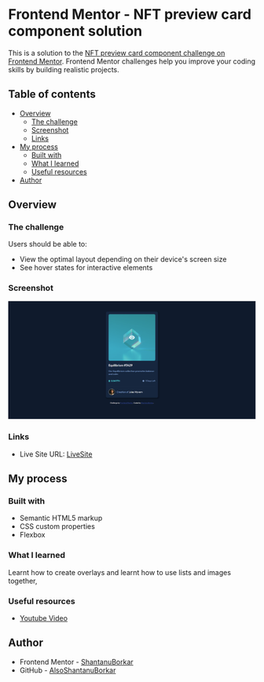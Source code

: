 # Frontend Mentor - NFT preview card component solution

This is a solution to the [NFT preview card component challenge on Frontend Mentor](https://www.frontendmentor.io/challenges/nft-preview-card-component-SbdUL_w0U). Frontend Mentor challenges help you improve your coding skills by building realistic projects. 

## Table of contents

- [Overview](#overview)
  - [The challenge](#the-challenge)
  - [Screenshot](#screenshot)
  - [Links](#links)
- [My process](#my-process)
  - [Built with](#built-with)
  - [What I learned](#what-i-learned)
  - [Useful resources](#useful-resources)
- [Author](#author)

## Overview

### The challenge

Users should be able to:

- View the optimal layout depending on their device's screen size
- See hover states for interactive elements

### Screenshot

![](./images/Screenshot-NFT-Card.png)

### Links

- Live Site URL: [LiveSite](https://nft-card-component-sb.netlify.app/)

## My process

### Built with

- Semantic HTML5 markup
- CSS custom properties
- Flexbox

### What I learned

Learnt how to create overlays and learnt how to use lists and images together,

### Useful resources

- [Youtube Video](https://www.youtube.com/watch?v=9bGbykdR4T8&t=1601s)

## Author

- Frontend Mentor - [ShantanuBorkar](https://www.frontendmentor.io/profile/ShantanuBorkar)
- GitHub - [AlsoShantanuBorkar](https://github.com/AlsoShantanuBorkar/)


